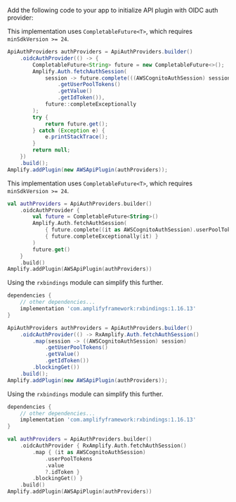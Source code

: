 Add the following code to your app to initialize API plugin with OIDC auth provider:

<amplify-block-switcher>
<amplify-block name="Java">

This implementation uses `CompletableFuture<T>`, which requires `minSdkVersion >= 24`.

```java
ApiAuthProviders authProviders = ApiAuthProviders.builder()
    .oidcAuthProvider(() -> {
        CompletableFuture<String> future = new CompletableFuture<>();
        Amplify.Auth.fetchAuthSession(
            session -> future.complete(((AWSCognitoAuthSession) session)
                .getUserPoolTokens()
                .getValue()
                .getIdToken()),
            future::completeExceptionally
        );
        try {
            return future.get();
        } catch (Exception e) {
            e.printStackTrace();
        }
        return null;
    })
    .build();
Amplify.addPlugin(new AWSApiPlugin(authProviders));
```

</amplify-block>
<amplify-block name="Kotlin">

This implementation uses `CompletableFuture<T>`, which requires `minSdkVersion >= 24`.

```kotlin
val authProviders = ApiAuthProviders.builder()
    .oidcAuthProvider {
        val future = CompletableFuture<String>()
        Amplify.Auth.fetchAuthSession(
            { future.complete((it as AWSCognitoAuthSession).userPoolTokens.value?.idToken) },
            { future.completeExceptionally(it) }
        )
        future.get()
    }
    .build()
Amplify.addPlugin(AWSApiPlugin(authProviders))
```

</amplify-block>
<amplify-block name="RxJava">

Using the `rxbindings` module can simplify this further.

```groovy
dependencies {
    // other dependencies...
    implementation 'com.amplifyframework:rxbindings:1.16.13'
}
```

```java
ApiAuthProviders authProviders = ApiAuthProviders.builder()
    .oidcAuthProvider(() -> RxAmplify.Auth.fetchAuthSession()
        .map(session -> ((AWSCognitoAuthSession) session)
            .getUserPoolTokens()
            .getValue()
            .getIdToken())
        .blockingGet())
    .build();
Amplify.addPlugin(new AWSApiPlugin(authProviders));
```

</amplify-block>
<amplify-block name="RxKotlin">

Using the `rxbindings` module can simplify this further.

```groovy
dependencies {
    // other dependencies...
    implementation 'com.amplifyframework:rxbindings:1.16.13'
}
```

```kotlin
val authProviders = ApiAuthProviders.builder()
    .oidcAuthProvider { RxAmplify.Auth.fetchAuthSession()
        .map { (it as AWSCognitoAuthSession)
            .userPoolTokens
            .value
            ?.idToken }
        .blockingGet() }
    .build()
Amplify.addPlugin(AWSApiPlugin(authProviders))
```

</amplify-block>
</amplify-block-switcher>

